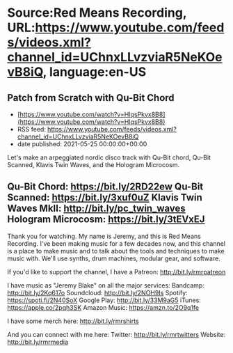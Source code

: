 # Source:Red Means Recording, URL:https://www.youtube.com/feeds/videos.xml?channel_id=UChnxLLvzviaR5NeKOevB8iQ, language:en-US

## Patch from Scratch with Qu-Bit Chord
 - [https://www.youtube.com/watch?v=HIqsPkvx8B8](https://www.youtube.com/watch?v=HIqsPkvx8B8)
 - RSS feed: https://www.youtube.com/feeds/videos.xml?channel_id=UChnxLLvzviaR5NeKOevB8iQ
 - date published: 2021-05-25 00:00:00+00:00

Let's make an arpeggiated nordic disco track with Qu-Bit chord, Qu-Bit Scanned, Klavis Twin Waves, and the Hologram Microcosm.

Qu-Bit Chord: https://bit.ly/2RD22ew
Qu-Bit Scanned: https://bit.ly/3xuf0uZ
Klavis Twin Waves MkII: http://bit.ly/pc_twin_waves
Hologram Microcosm: https://bit.ly/3tEVxEJ
------------------------------------
Thank you for watching. My name is Jeremy, and this is Red Means Recording. I've been making music for a few decades now, and this channel is a place to make music and to talk about the tools and techniques to make music with. We'll use synths, drum machines, modular gear, and software. 

If you'd like to support the channel, I have a Patreon:  http://bit.ly/rmrpatreon

I have music as "Jeremy Blake" on all the major services: 
Bandcamp: http://bit.ly/2Kq617o
Soundcloud: http://bit.ly/2NOH9Is
Spotify: https://spoti.fi/2N40SoX
Google Play: http://bit.ly/33M9aG5
iTunes: https://apple.co/2pqh3SK
Amazon Music: https://amzn.to/2O9q1fe

I have some merch here: http://bit.ly/rmrshirts

And you can connect with me here: 
Twitter: http://bit.ly/rmrtwitters
Website: http://bit.ly/rmrmedia

